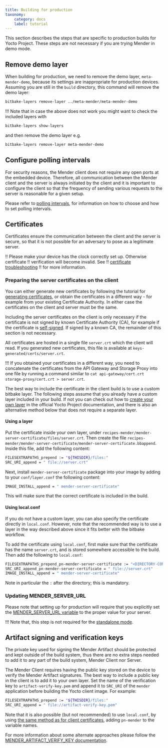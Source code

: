 ```yaml
---
title: Building for production
taxonomy:
    category: docs
    label: tutorial
---
```


This section describes the steps that are specific to production builds for
Yocto Project. These steps are not necessary if you are trying Mender in demo
mode.

## Remove demo layer

When building for production, we need to remove the demo layer, `meta-mender-demo`, because its settings are inappropriate for production devices. Assuming you are still in the `build` directory, this command will remove the demo layer:

```bash
bitbake-layers remove-layer ../meta-mender/meta-mender-demo
```

!!! Note that in case the above does not work you might want to check the included layers with
```bash
bitbake-layers show-layers
```
and then remove the demo layer e.g.
```bash
bitbake-layers remove-layer meta-mender-demo
```

## Configure polling intervals

For security reasons, the Mender client does not require any open ports at the embedded device. Therefore, all communication between the Mender client and the server is always initiated by the client and it is important to configure the client so that the frequency of sending various requests to the server is reasonable for a given setup.

Please refer to [polling intervals](../../03.Client-installation/06.Configuration-file/01.Polling-intervals/docs.md), for information on how to choose and how to set polling intervals.

## Certificates

Certificates ensure the communication between the client and the server is
secure, so that it is not possible for an adversary to pose as a legitimate
server.

!! Please make your device has the clock correctly set up. Otherwise certificate
!! verification will become invalid. See
!! [certificate troubleshooting](../../201.Troubleshoot/03.Mender-Client/docs.md#certificate-expired-or-not-yet-valid)
!! for more information.


### Preparing the server certificates on the client

You can either generate new certificates by following the tutorial for
[generating
certificates](../../07.Server-installation/04.Certificates-and-keys/docs.md#generating-new-keys-and-certificates),
or obtain the certificates in a different way - for example from your existing
Certificate Authority. In either case the certificates on the client and server
must be the same.


Including the server certificates on the client is only necessary if the certificate is
not signed by known Certificate Authority (CA), for example if the certificate is
[self-signed](https://en.wikipedia.org/wiki/Self-signed_certificate?target=_blank).
If signed by a known CA, the remainder of this section is not necessary.

All certificates are hosted in a single file `server.crt` which the client will read. If you generated new certificates, this file is available at `keys-generated/certs/server.crt`.

!!! If you obtained your certificates in a different way, you need to concatenate the certificates from the API Gateway and Storage Proxy into one file by running a command similar to `cat api-gateway/cert.crt storage-proxy/cert.crt > server.crt`.

The best way to include the certificate in the client build is to use a custom
bitbake layer. The following steps assume that you already have a custom layer
included in your build. If not you can check out how to [create your own
layer](http://www.yoctoproject.org/docs/latest/mega-manual/mega-manual.html?target=_blank#creating-your-own-layer)
in the official Yocto Project documentation, and there is also an alternative
method below that does not require a separate layer.

#### Using a layer

Put the certificate inside your own layer, under
`recipes-mender/mender-server-certificate/files/server.crt`. Then create the
file
`recipes-mender/mender-server-certificate/mender-server-certificate.bbappend`.
Inside this file, add the following content:

```bash
FILESEXTRAPATHS_prepend := "${THISDIR}/files:"
SRC_URI_append = " file://server.crt"
```

Next, install `mender-server-certificate` package into your image by adding to
your `conf/layer.conf` the following content:

```bash
IMAGE_INSTALL_append = " mender-server-certificate"
```

This will make sure that the correct certificate is included in the build.

#### Using local.conf

If you do not have a custom layer, you can also specify the certificate directly in `local.conf`. However, note that the recommended way is to use a layer in the way described above since it fits better with the bitbake workflow.

To add the certificate using `local.conf`, first make sure that the certificate has the name `server.crt`, and is stored somewhere accessible to the build. Then add the following to `local.conf`:

```bash
FILESEXTRAPATHS_prepend_pn-mender-server-certificate := "<DIRECTORY-CONTAINING-server.crt>:"
SRC_URI_append_pn-mender-server-certificate = " file://server.crt"
IMAGE_INSTALL_append = " mender-server-certificate"
```

Note in particular the `:` after the directory; this is mandatory.

### Updating MENDER_SERVER_URL

Please note that setting up for production will require that you explicitly set the [MENDER_SERVER_URL variable](../99.Variables/docs.md#mender_server_url) to the proper value for your server.

!!! Note that, this step is not required for the [standalone mode](../../03.Client-installation/06.Configuration-file/01.Polling-intervals/docs.md).

## Artifact signing and verification keys

The private key used for signing the Mender Artifact should be protected and kept outside of the build system,
thus there are no extra steps needed to add it to any part of the build system, Mender Client nor Server.

The Mender Client requires having the public key stored on the device to verify
the Mender Artifact signatures. The best way to include a public key in the
client is to add it to your own layer. Set the name of the verification key to
`artifact-verify-key.pem` and append it to `SRC_URI` of the `mender` application
before building the Yocto client image. For example:

```bash
FILESEXTRAPATHS_prepend := "${THISDIR}/files:"
SRC_URI_append = " file://artifact-verify-key.pem"
```

Note that it is also possible (but not recommended) to use `local.conf`, by using [the same method as for client certificates](#using-localconf), adding `pn-mender` to the variable names.

For more information about some alternate approaches please follow the [MENDER_ARTIFACT_VERIFY_KEY documentation](../99.Variables/docs.md#mender_artifact_verify_key).

